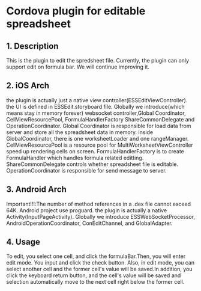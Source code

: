 # Cordova plugin for editable spreadsheet

## 1. Description

This is the plugin to edit the spredsheet file.
Currently, the plugin can only support edit on formula bar. We will continue improving it.

## 2. iOS Arch
the plugin is actually just a native view controller(ESSEditViewController).
the UI is defined in ESSEdit.storyboard file.
Globally we introduce(which means stay in memory forever) websocket controller,Global Coordinator, CellViewResourcePool, FormulaHandlerFactory ShareCommonDelegate and OperationCoordinator.
Global Coordinator is responsible for load data from server and store all the spreadsheet data in memory.
inside GlobalCoordinator, there is one worksheetLoader and one rangeManager.
CellViewResourcePool is a resource pool for MultiWorksheetViewController speed up rendering cells on screen. 
FormulaHandlerFactory is to create FormulaHandler which handles formula related editting.
ShareCommonDelegate controls whether spreadsheet file is editable.
OperationCoordinator is responsible for send message to server.

## 3. Android Arch
Important!!!:The number of method references in a .dex file cannot exceed 64K.
Android project use proguard.
the plugin is actually a native Activity(InputPageActivity).
Globally we introduce ESSWebSocketProcessor, AndroidOperationCoordinator, ConEditChannel, and GlobalAdapter.
## 4. Usage
To edit, you select one cell, and click the formulaBar.Then, you will enter edit mode. You input and click the check button. Also, in edit mode, you can select another cell and the former cell's value will be saved.In addition, you click the keyboard return button, and the cell's value will be saved and selection automatically move to the next cell right below the former cell.

